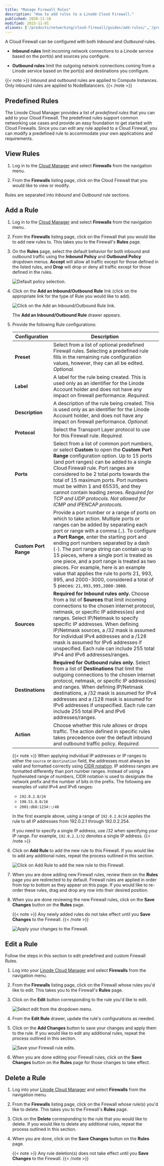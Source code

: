 ```yaml
---
title: "Manage Firewall Rules"
description: "How to add rules to a Linode Cloud Firewall."
published: 2020-11-10
modified: 2023-11-01
aliases: ['/products/networking/cloud-firewall/guides/add-rules/','/products/networking/cloud-firewall/guides/edit-rules/','/products/networking/cloud-firewall/guides/delete-rules/']
---
```


A Cloud Firewall can be configured with both *Inbound* and *Outbound* rules.

- **Inbound rules** limit incoming network connections to a Linode service based on the port(s) and sources you configure.

- **Outbound rules** limit the outgoing network connections coming from a Linode service based on the port(s) and destinations you configure.

{{< note >}}
Inbound and outbound rules are applied to Compute Instances. Only inbound rules are applied to NodeBalancers.
{{< /note >}}

## Predefined Rules

The Linode Cloud Manager provides a list of *predefined rules* that you can add to your Cloud Firewall. The predefined rules support common networking use cases and provide an easy foundation to get started with Cloud Firewalls. Since you can edit any rule applied to a Cloud Firewall, you can modify a predefined rule to accommodate your own applications and requirements.

## View Rules

1. Log in to the [Cloud Manager](https://cloud.linode.com/) and select **Firewalls** from the navigation menu.

1. From the **Firewalls** listing page, click on the Cloud Firewall that you would like to view or modify.

Rules are separated into *Inbound* and *Outbound* rule sections.

## Add a Rule

1. Log in to the [Cloud Manager](https://cloud.linode.com/) and select **Firewalls** from the navigation menu.

1. From the **Firewalls** listing page, click on the Firewall that you would like to add new rules to. This takes you to the Firewall's **Rules** page.

1. On the **Rules** page, select the default behavior for both inbound and outbound traffic using the **Inbound Policy** and **Outbound Policy** dropdown menus. **Accept** will allow all traffic except for those defined in the listed rules, and **Drop** will drop or deny all traffic except for those defined in the rules.

    ![Default policy selection.](edit-default-policies.jpg "Click on the Add an Inbound/Outbound Rule link.")

1. Click on the **Add an Inbound/Outbound Rule** link (click on the appropriate link for the type of Rule you would like to add).

    ![Click on the Add an Inbound/Outbound Rule link.](add-a-new-rule.jpg "Click on the Add an Inbound/Outbound Rule link.")

    The **Add an Inbound/Outbound Rule** drawer appears.

1. Provide the following Rule configurations:

    | **Configuration** | **Description** |
    | --------------- | --------------- |
    | **Preset** | Select from a list of optional predefined Firewall rules. Selecting a predefined rule fills in the remaining rule configuration values, however, they can all be edited. *Optional.*|
    | **Label** | A label for the rule being created. This is used only as an identifier for the Linode Account holder and does not have any impact on firewall performance. *Required.*
    | **Description** | A description of the rule being created. This is used only as an identifier for the Linode Account holder, and does not have any impact on firewall performance. *Optional.*|
    | **Protocol** | Select the Transport Layer protocol to use for this Firewall rule. *Required.*|
    | **Ports** | Select from a list of common port numbers, or select **Custom** to open the **Custom Port Range** configuration option. Up to 15 ports (and port ranges) can be added to a single Cloud Firewall rule. Port ranges are considered to be 2 total ports towards the total of 15 maximum ports. Port numbers must be within 1 and 65535, and they cannot contain leading zeroes. *Required for TCP and UDP protocols. Not allowed for ICMP and IPENCAP protocols.* |
    | **Custom Port Range** | Provide a port number or a range of ports on which to take action. Multiple ports or ranges can be added by separating each port or range with a comma (`,`). To configure a **Port Range**, enter the starting port and ending port numbers separated by a dash (`-`). The port range string can contain up to 15 pieces, where a single port is treated as one piece, and a port range is treated as two pieces. For example, here is an example value that applies the rule to ports 21, 993, 995, and 2000-3000, considered a total of 5 pieces: `21,993,995,2000-3000`. |
    | **Sources** | **Required for Inbound rules only.** Choose from a list of **Sources** that limit incoming connections to the chosen internet protocol, netmask, or specific IP address(es) and ranges. Select IP/Netmask to specify specific IP addresses. When defining IP/Netmask sources, a /32 mask is assumed for individual IPv4 addresses and a /128 mask is assumed for IPv6 addresses if unspecified. Each rule can include 255 total IPv4 and IPv6 addresses/ranges. |
    | **Destinations** | **Required for Outbound rules only.** Select from a list of **Destinations** that limit the outgoing connections to the chosen internet protocol, netmask, or specific IP address(es) and ranges. When defining IP/Netmask destinations, a /32 mask is assumed for IPv4 addresses and a /128 mask is assumed for IPv6 addresses if unspecified. Each rule can include 255 total IPv4 and IPv6 addresses/ranges. |
    | **Action** | Choose whether this rule allows or drops traffic. The action defined in specific rules takes precedence over the default inbound and outbound traffic policy. *Required.* |

    {{< note >}}
    When applying individual IP addresses or IP ranges to either the `source` or `destination` field, the addresses must always be valid and formatted correctly using [CIDR notation](https://en.wikipedia.org/wiki/Classless_Inter-Domain_Routing). IP address ranges are formatted differently than port number ranges. Instead of using a hyphenated range of numbers, CIDR notation is used to designate the network prefix and the number of bits in the prefix. The following are examples of valid IPv4 and IPv6 ranges:

    - `192.0.2.0/24`
    - `198.51.0.0/16`
    - `2001:db8:1234::/48`

    In the first example above, using a range of `192.0.2.0/24` applies the rule to all IP addresses from 192.0.2.1 through 192.0.2.254.

    If you need to specify a single IP address, use /32 when specifying your IP range. For example, `192.0.2.1/32` denotes a single IP address.
    {{< /note >}}

1. Click on **Add Rule** to add the new rule to this Firewall. If you would like to add any additional rules, repeat the process outlined in this section.

    ![Click on Add Rule to add the new rule to this Firewall.](add-an-inbound-rule-firewall.jpg "Click on Add Rule to add the new rule to this Firewall.")

1. When you are done adding new Firewall rules, review them on the **Rules** page you are redirected to by default. Firewall rules are applied in order from top to bottom as they appear on this page. If you would like to re-order these rules, drag and drop any row into their desired position.

1. When you are done reviewing the new Firewall rules, click on the **Save Changes** button on the **Rules** page.

    {{< note >}}
    Any newly added rules do not take effect until you **Save Changes** to the Firewall.
    {{< /note >}}

    ![Apply your changes to the Firewall.](save-changes-firewall.jpg "Apply your changes to the Firewall.")


## Edit a Rule

Follow the steps in this section to edit predefined and custom Firewall Rules.

1. Log into your [Linode Cloud Manager](https://cloud.linode.com/) and select **Firewalls** from the navigation menu.

1. From the **Firewalls** listing page, click on the Firewall whose rules you'd like to edit. This takes you to the Firewall's **Rules** page.

1. Click on the **Edit** button corresponding to the rule you'd like to edit.

    ![Select edit from the dropdown menu.](select-firewall-to-edit.jpg "Select edit from the dropdown menu.")

1. From the **Edit Rule** drawer, update the rule's configurations as needed.

1. Click on the **Add Changes** button to save your changes and apply them to the rule. If you would like to edit any additional rules, repeat the process outlined in this section.

    ![Save your Firewall rule edits.](edit-firewall-rule.jpg "Save your Firewall rule edits.")

1. When you are done editing your Firewall rules, click on the **Save Changes** button on the **Rules** page for those changes to take effect.

## Delete a Rule

1. Log into your [Linode Cloud Manager](https://cloud.linode.com/) and select **Firewalls** from the navigation menu.

1. From the **Firewalls** listing page, click on the Firewall whose rule(s) you'd like to delete. This takes you to the Firewall's **Rules** page.

1. Click on the **Delete** corresponding to the rule that you would like to delete. If you would like to delete any additional rules, repeat the process outlined in this section.

1. When you are done, click on the **Save Changes** button on the **Rules** page.

    {{< note >}}
    Any rule deletion(s) does not take effect until you **Save Changes** to the Firewall.
    {{< /note >}}